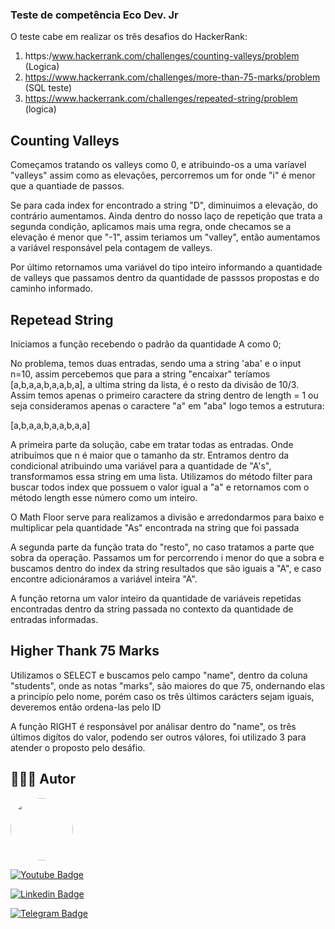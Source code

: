 ### Teste de competência Eco Dev. Jr

<p>
  O teste cabe em realizar os três desafios do HackerRank:

  1. https:/www.hackerrank.com/challenges/counting-valleys/problem (Logica)
  2. https://www.hackerrank.com/challenges/more-than-75-marks/problem (SQL teste) 
  3. https://www.hackerrank.com/challenges/repeated-string/problem (logica)

</p>

## Counting Valleys

<p> 
  Começamos tratando os valleys como 0, e atribuindo-os a uma varíavel "valleys" assim como as elevações, percorremos um for onde "i" é menor que a quantiade de passos.

  Se para cada index for encontrado a string "D", diminuimos a elevação, do contrário aumentamos. Ainda dentro do nosso laço de repetição que trata a segunda condição, aplicamos mais uma regra, onde checamos se a elevação é menor que "-1", assim teriamos um "valley", então aumentamos a variável
  responsável pela contagem de valleys.

  Por último retornamos uma variável do tipo inteiro informando
  a quantidade de valleys que passamos dentro da quantidade de passsos
  propostas e do caminho informado.

</p>

## Repetead String

<p>
  Iniciamos a função recebendo o padrão da quantidade A como 0;

  No problema, temos duas entradas, sendo uma a string 'aba' e
  o input n=10, assim percebemos que para a string "encaixar" teríamos
  [a,b,a,a,b,a,a,b,a], a ultima string da lista, é o resto da divisão de 10/3. Assim temos apenas o primeiro caractere da string dentro de length = 1
  ou seja consideramos apenas o caractere "a" em "aba" logo temos a estrutura:

  [a,b,a,a,b,a,a,b,a,a]

  A primeira parte da solução, cabe em tratar todas as entradas.
  Onde atribuímos que n é maior que o tamanho da str.
  Entramos dentro da condicional atribuindo uma variável para
  a quantidade de "A's", transformamos essa string em uma lista.
  Utilizamos do método filter para buscar todos index que possuem
  o valor igual a "a" e retornamos com o método length esse número
  como um inteiro.

  O Math Floor serve para realizamos a divisão e arredondarmos para baixo
  e multiplicar pela quantidade "As" encontrada na string que foi passada

  A segunda parte da função trata do "resto", no caso tratamos a parte
  que sobra da operação. Passamos um for percorrendo i menor do que
  a sobra e buscamos dentro do index da string resultados que são iguais
  a "A", e caso encontre adicionáramos a variável inteira "A".

  A função retorna um valor inteiro da quantidade de variáveis repetidas  
  encontradas dentro da string passada no contexto da quantidade de
  entradas informadas.
</p>

## Higher Thank 75 Marks

<p>

  Utilizamos o SELECT e buscamos pelo campo "name", dentro
  da coluna "students", onde as notas "marks", são maiores do que 75,
  ondernando elas a principío pelo nome, porém caso os três últimos
  carácters sejam iguais, deveremos então ordena-las pelo ID

  A função RIGHT é responsável por análisar dentro do "name", os três
  últimos digítos do valor, podendo ser outros válores, foi utilizado 3
  para atender o proposto pelo desáfio. 

</p>

## 👨🏻‍🎓 Autor

<a href="https://github.com/aawadallak">
 <img style="border-radius: 50%;" src="https://avatars.githubusercontent.com/u/74802742?v=4" width="100px;" alt=""/>
</a>

  [![Youtube Badge](https://img.shields.io/badge/Gmail-D14836?style=for-the-badge&logo=gmail&logoColor=white&link=http)](mailto:alexandre.awadallak@gmail.com)

  [![Linkedin Badge](https://img.shields.io/badge/LinkedIn-0077B5?style=for-the-badge&logo=linkedin&logoColor=white&link=https://www.linkedin.com/in/alexandre-yasser-awadallak-1900951b0/)](https://www.linkedin.com/in/alexandre-awadallak)

  [![Telegram Badge](https://img.shields.io/badge/Telegram-2CA5E0?style=for-the-badge&logo=telegram&logoColor=white&link=https://t.me/aawadallak)](https://t.me/aawadallak)
